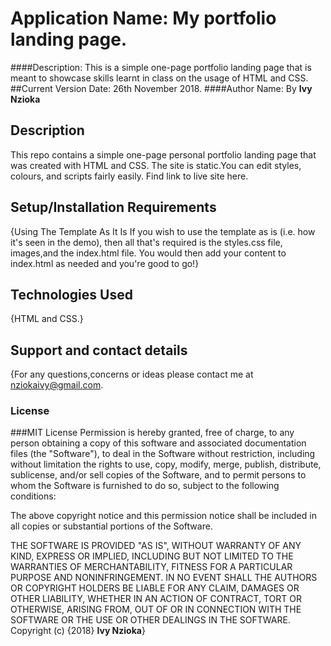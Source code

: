 # Application Name: My portfolio landing page.
####Description:
This is a simple one-page portfolio landing page that is meant to showcase skills learnt in class on the usage of HTML and CSS.
##Current Version Date:
26th November 2018.
####Author Name:
By **Ivy Nzioka**
## Description
This repo contains a simple one-page personal portfolio landing page that was created with HTML and CSS. The site is static.You can edit styles, colours, and scripts fairly easily.
Find link to live site here.
## Setup/Installation Requirements
{Using The Template As It Is
If you wish to use the template as is (i.e. how it's seen in the demo), then all that's required is the styles.css file, images,and the index.html file. You would then add your content to index.html as needed and you're good to go!}

## Technologies Used
{HTML and CSS.}
## Support and contact details
{For any questions,concerns or ideas please contact me at nziokaivy@gmail.com.
### License
###MIT License
Permission is hereby granted, free of charge, to any person obtaining a copy
of this software and associated documentation files (the "Software"), to deal
in the Software without restriction, including without limitation the rights
to use, copy, modify, merge, publish, distribute, sublicense, and/or sell
copies of the Software, and to permit persons to whom the Software is
furnished to do so, subject to the following conditions:

The above copyright notice and this permission notice shall be included in all
copies or substantial portions of the Software.

THE SOFTWARE IS PROVIDED "AS IS", WITHOUT WARRANTY OF ANY KIND, EXPRESS OR
IMPLIED, INCLUDING BUT NOT LIMITED TO THE WARRANTIES OF MERCHANTABILITY,
FITNESS FOR A PARTICULAR PURPOSE AND NONINFRINGEMENT. IN NO EVENT SHALL THE
AUTHORS OR COPYRIGHT HOLDERS BE LIABLE FOR ANY CLAIM, DAMAGES OR OTHER
LIABILITY, WHETHER IN AN ACTION OF CONTRACT, TORT OR OTHERWISE, ARISING FROM,
OUT OF OR IN CONNECTION WITH THE SOFTWARE OR THE USE OR OTHER DEALINGS IN THE
SOFTWARE.
Copyright (c) {2018} **Ivy Nzioka**}
